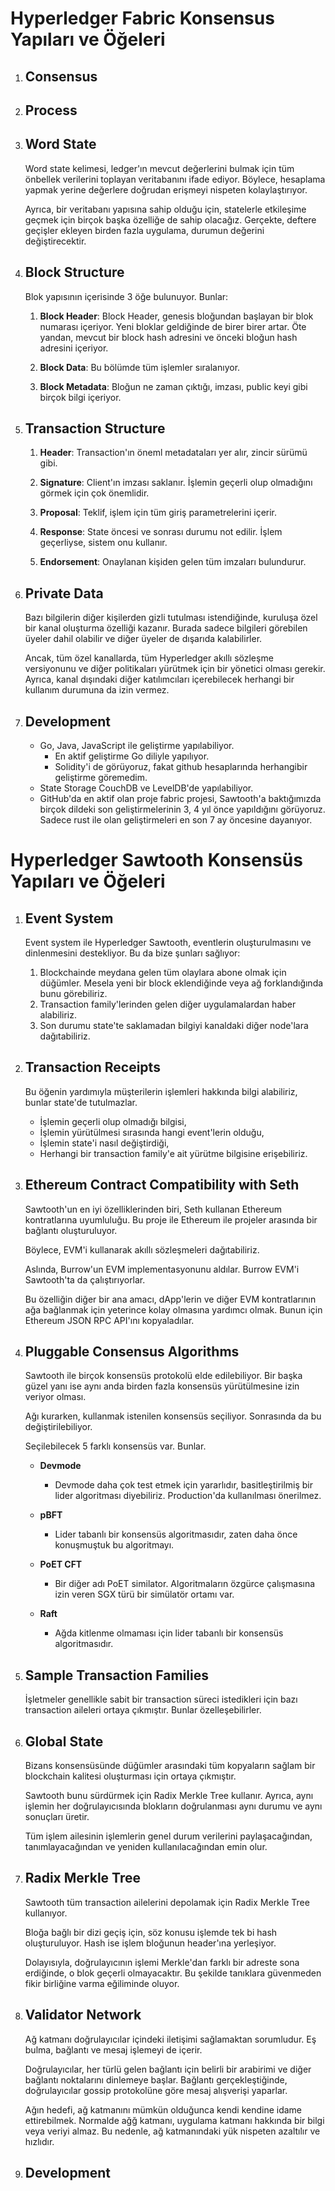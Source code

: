 # Hyperledger Fabric Konsensus Yapıları ve Öğeleri

1. ## Consensus

2. ## Process

3. ## Word State

   Word state kelimesi, ledger'ın mevcut değerlerini bulmak için tüm önbellek verilerini toplayan veritabanını ifade ediyor. Böylece, hesaplama yapmak yerine değerlere doğrudan erişmeyi nispeten kolaylaştırıyor.

   Ayrıca, bir veritabanı yapısına sahip olduğu için, statelerle etkileşime geçmek için birçok başka özelliğe de sahip olacağız. Gerçekte, deftere geçişler ekleyen birden fazla uygulama, durumun değerini değiştirecektir.

4. ## Block Structure

   Blok yapısının içerisinde 3 öğe bulunuyor. Bunlar:

   1. **Block Header**: Block Header, genesis bloğundan başlayan bir blok numarası içeriyor. Yeni bloklar geldiğinde de birer birer artar. Öte yandan, mevcut bir block hash adresini ve önceki bloğun hash adresini içeriyor.

   2. **Block Data**: Bu bölümde tüm işlemler sıralanıyor.

   3. **Block Metadata**: Bloğun ne zaman çıktığı, imzası, public keyi gibi birçok bilgi içeriyor.

5. ## Transaction Structure

   1. **Header**: Transaction'ın öneml metadataları yer alır, zincir sürümü gibi.

   2. **Signature**: Client'ın imzası saklanır. İşlemin geçerli olup olmadığını görmek için çok önemlidir.

   3. **Proposal**: Teklif, işlem için tüm giriş parametrelerini içerir.

   4. **Response**: State öncesi ve sonrası durumu not edilir. İşlem geçerliyse, sistem onu kullanır.

   5. **Endorsement**: Onaylanan kişiden gelen tüm imzaları bulundurur.

6. ## Private Data

   Bazı bilgilerin diğer kişilerden gizli tutulması istendiğinde, kuruluşa özel bir kanal oluşturma özelliği kazanır. Burada sadece bilgileri görebilen üyeler dahil olabilir ve diğer üyeler de dışarıda kalabilirler.

   Ancak, tüm özel kanallarda, tüm Hyperledger akıllı sözleşme versiyonunu ve diğer politikaları yürütmek için bir yönetici olması gerekir. Ayrıca, kanal dışındaki diğer katılımcıları içerebilecek herhangi bir kullanım durumuna da izin vermez.

7. ## Development
   - Go, Java, JavaScript ile geliştirme yapılabiliyor.
     - En aktif geliştirme Go diliyle yapılıyor.
     - Solidity'i de görüyoruz, fakat github hesaplarında herhangibir geliştirme göremedim.
   - State Storage CouchDB ve LevelDB'de yapılabiliyor.
   - GitHub'da en aktif olan proje fabric projesi, Sawtooth'a baktığımızda birçok dildeki son geliştirmelerinin 3, 4 yıl önce yapıldığını görüyoruz. Sadece rust ile olan geliştirmeleri en son 7 ay öncesine dayanıyor.

# Hyperledger Sawtooth Konsensüs Yapıları ve Öğeleri

1. ## Event System

   Event system ile Hyperledger Sawtooth, eventlerin oluşturulmasını ve dinlenmesini destekliyor. Bu da bize şunları sağlıyor:

   1. Blockchainde meydana gelen tüm olaylara abone olmak için düğümler. Mesela yeni bir block eklendiğinde veya ağ forklandığında bunu görebiliriz.
   2. Transaction family'lerinden gelen diğer uygulamalardan haber alabiliriz.
   3. Son durumu state'te saklamadan bilgiyi kanaldaki diğer node'lara dağıtabiliriz.

2. ## Transaction Receipts

   Bu öğenin yardımıyla müşterilerin işlemleri hakkında bilgi alabiliriz, bunlar state'de tutulmazlar.

   - İşlemin geçerli olup olmadığı bilgisi,
   - İşlemin yürütülmesi sırasında hangi event'lerin olduğu,
   - İşlemin state'i nasıl değiştirdiği,
   - Herhangi bir transaction family'e ait yürütme bilgisine erişebiliriz.

3. ## Ethereum Contract Compatibility with Seth

   Sawtooth'un en iyi özelliklerinden biri, Seth kullanan Ethereum kontratlarına uyumluluğu. Bu proje ile Ethereum ile projeler arasında bir bağlantı oluşturuluyor.

   Böylece, EVM'i kullanarak akıllı sözleşmeleri dağıtabiliriz.

   Aslında, Burrow'un EVM implementasyonunu aldılar. Burrow EVM'i Sawtooth'ta da çalıştırıyorlar.

   Bu özelliğin diğer bir ana amacı, dApp'lerin ve diğer EVM kontratlarının ağa bağlanmak için yeterince kolay olmasına yardımcı olmak. Bunun için Ethereum JSON RPC API'ını kopyaladılar.

4. ## Pluggable Consensus Algorithms

   Sawtooth ile birçok konsensüs protokolü elde edilebiliyor. Bir başka güzel yanı ise aynı anda birden fazla konsensüs yürütülmesine izin veriyor olması.

   Ağı kurarken, kullanmak istenilen konsensüs seçiliyor. Sonrasında da bu değiştirilebiliyor.

   Seçilebilecek 5 farklı konsensüs var. Bunlar.

   - **Devmode**

     - Devmode daha çok test etmek için yararlıdır, basitleştirilmiş bir lider algoritması diyebiliriz. Production'da kullanılması önerilmez.

   - **pBFT**

     - Lider tabanlı bir konsensüs algoritmasıdır, zaten daha önce konuşmuştuk bu algoritmayı.

   - **PoET CFT**

     - Bir diğer adı PoET similator. Algoritmaların özgürce çalışmasına izin veren SGX türü bir simülatör ortamı var.

   - **Raft**
     - Ağda kitlenme olmaması için lider tabanlı bir konsensüs algoritmasıdır.

5. ## Sample Transaction Families

   İşletmeler genellikle sabit bir transaction süreci istedikleri için bazı transaction aileleri ortaya çıkmıştır. Bunlar özelleşebilirler.

6. ## Global State

   Bizans konsensüsünde düğümler arasındaki tüm kopyaların sağlam bir blockchain kalitesi oluşturması için ortaya çıkmıştır.

   Sawtooth bunu sürdürmek için Radix Merkle Tree kullanır. Ayrıca, aynı işlemin her doğrulayıcısında blokların doğrulanması aynı durumu ve aynı sonuçları üretir.

   Tüm işlem ailesinin işlemlerin genel durum verilerini paylaşacağından, tanımlayacağından ve yeniden kullanılacağından emin olur.

7. ## Radix Merkle Tree

   Sawtooth tüm transaction ailelerini depolamak için Radix Merkle Tree kullanıyor.

   Bloğa bağlı bir dizi geçiş için, söz konusu işlemde tek bi hash oluşturuluyor. Hash ise işlem bloğunun header'ına yerleşiyor.

   Dolayısıyla, doğrulayıcının işlemi Merkle'dan farklı bir adreste sona erdiğinde, o blok geçerli olmayacaktır. Bu şekilde tanıklara güvenmeden fikir birliğine varma eğiliminde oluyor.

8. ## Validator Network

   Ağ katmanı doğrulayıcılar içindeki iletişimi sağlamaktan sorumludur. Eş bulma, bağlantı ve mesaj işlemeyi de içerir.

   Doğrulayıcılar, her türlü gelen bağlantı için belirli bir arabirimi ve diğer bağlantı noktalarını dinlemeye başlar. Bağlantı gerçekleştiğinde, doğrulayıcılar gossip protokolüne göre mesaj alışverişi yaparlar.

   Ağın hedefi, ağ katmanını mümkün olduğunca kendi kendine idame ettirebilmek. Normalde ağğ katmanı, uygulama katmanı hakkında bir bilgi veya veriyi almaz. Bu nedenle, ağ katmanındaki yük nispeten azaltılır ve hızlıdır.

9. ## Development
